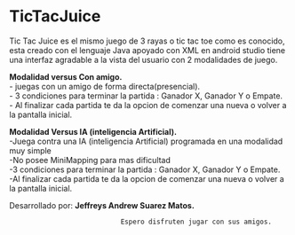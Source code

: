 # TicTacJuice

Tic Tac Juice es el mismo juego de 3 rayas o tic tac toe como es conocido, esta creado con el lenguaje Java apoyado 
con XML en android studio tiene una interfaz agradable a la vista del usuario con 2 modalidades de juego.

**Modalidad versus Con amigo.**
<br>- juegas con un amigo de forma directa(presencial).
<br>- 3 condiciones para terminar la partida : Ganador X, Ganador Y o Empate.
<br>- Al finalizar cada partida te da la opcion de comenzar una nueva o volver a la pantalla inicial.

**Modalidad Versus IA (inteligencia Artificial).**
<br> -Juega contra una IA (inteligencia Artificial) programada en una modalidad muy simple
<br> -No posee MiniMapping para mas dificultad 
<br> -3 condiciones para terminar la partida : Ganador X, Ganador Y o Empate.
<br> -Al finalizar cada partida te da la opcion de comenzar una nueva o volver a la pantalla inicial.

Desarrollado por: **Jeffreys Andrew Suarez Matos.**

                                Espero disfruten jugar con sus amigos.

